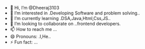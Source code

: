 - 👋 Hi, I’m @Dheeraj3103
- 👀 I’m interested in .Developing Software and problem solving..
- 🌱 I’m currently learning .DSA,Java,Html,Css,JS..
- 💞️ I’m looking to collaborate on ..frontend developers.
- 📫 How to reach me ...
- 😄 Pronouns: .I,He..
- ⚡ Fun fact: ...

<!---
Dheeraj3103/Dheeraj3103 is a ✨ special ✨ repository because its `README.md` (this file) appears on your GitHub profile.
You can click the Preview link to take a look at your changes.
--->
